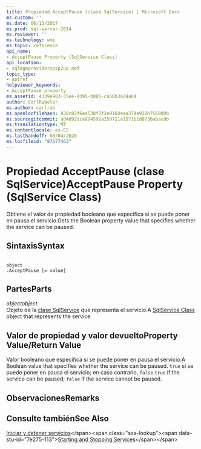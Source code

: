 ```yaml
---
title: Propiedad AcceptPause (clase SqlService) | Microsoft Docs
ms.custom: ''
ms.date: 06/13/2017
ms.prod: sql-server-2014
ms.reviewer: ''
ms.technology: wmi
ms.topic: reference
api_name:
- AcceptPause Property (SqlService Class)
api_location:
- sqlmgmproviderxpsp2up.mof
topic_type:
- apiref
helpviewer_keywords:
- AcceptPause property
ms.assetid: 4339e903-35ee-4395-b005-ca58b3a24a84
author: CarlRabeler
ms.author: carlrab
ms.openlocfilehash: 930c82f6e4538f7f2e916deaa374e928b756909b
ms.sourcegitcommit: ad4d92dce894592a259721a1571b1d8736abacdb
ms.translationtype: MT
ms.contentlocale: es-ES
ms.lasthandoff: 08/04/2020
ms.locfileid: "87677463"
---
```

# <a name="acceptpause-property-sqlservice-class"></a><span data-ttu-id="7e275-102">Propiedad AcceptPause (clase SqlService)</span><span class="sxs-lookup"><span data-stu-id="7e275-102">AcceptPause Property (SqlService Class)</span></span>
  <span data-ttu-id="7e275-103">Obtiene el valor de propiedad booleano que especifica si se puede poner en pausa el servicio.</span><span class="sxs-lookup"><span data-stu-id="7e275-103">Gets the Boolean property value that specifies whether the service can be paused.</span></span>  
  
## <a name="syntax"></a><span data-ttu-id="7e275-104">Sintaxis</span><span class="sxs-lookup"><span data-stu-id="7e275-104">Syntax</span></span>  
  
```  
  
object  
.AcceptPause [= value]  
```  
  
## <a name="parts"></a><span data-ttu-id="7e275-105">Partes</span><span class="sxs-lookup"><span data-stu-id="7e275-105">Parts</span></span>  
 <span data-ttu-id="7e275-106">*object*</span><span class="sxs-lookup"><span data-stu-id="7e275-106">*object*</span></span>  
 <span data-ttu-id="7e275-107">Objeto de la [clase SqlService](sqlservice-class.md) que representa el servicio.</span><span class="sxs-lookup"><span data-stu-id="7e275-107">A [SqlService Class](sqlservice-class.md) object that represents the service.</span></span>  
  
## <a name="property-valuereturn-value"></a><span data-ttu-id="7e275-108">Valor de propiedad y valor devuelto</span><span class="sxs-lookup"><span data-stu-id="7e275-108">Property Value/Return Value</span></span>  
 <span data-ttu-id="7e275-109">Valor booleano que especifica si se puede poner en pausa el servicio.</span><span class="sxs-lookup"><span data-stu-id="7e275-109">A Boolean value that specifies whether the service can be paused.</span></span> <span data-ttu-id="7e275-110">`true` si se puede poner en pausa el servicio; en caso contrario, `false`.</span><span class="sxs-lookup"><span data-stu-id="7e275-110">`true` if the service can be paused; `false` if the service cannot be paused.</span></span>  
  
## <a name="remarks"></a><span data-ttu-id="7e275-111">Observaciones</span><span class="sxs-lookup"><span data-stu-id="7e275-111">Remarks</span></span>  
  
## <a name="see-also"></a><span data-ttu-id="7e275-112">Consulte también</span><span class="sxs-lookup"><span data-stu-id="7e275-112">See Also</span></span>  
 <span data-ttu-id="7e275-113">[Iniciar y detener servicios](https://technet.microsoft.com/library/ms174886\(v=sql.105\).aspx)</span><span class="sxs-lookup"><span data-stu-id="7e275-113">[Starting and Stopping Services](https://technet.microsoft.com/library/ms174886\(v=sql.105\).aspx)</span></span>  
  
  
